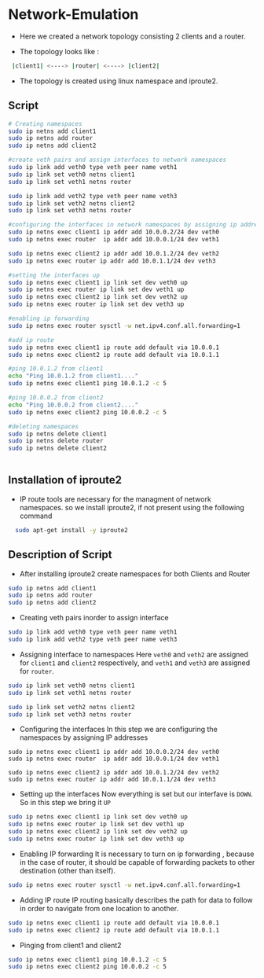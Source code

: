 
# Network-Emulation

- Here we created a network topology consisting 2 clients and a router.

- The topology looks like :
```bash
 |client1| <----> |router| <----> |client2|
```

- The topology is created using linux namespace and iproute2.

## Script

```bash
# Creating namespaces
sudo ip netns add client1
sudo ip netns add router
sudo ip netns add client2

#create veth pairs and assign interfaces to network namespaces
sudo ip link add veth0 type veth peer name veth1
sudo ip link set veth0 netns client1
sudo ip link set veth1 netns router

sudo ip link add veth2 type veth peer name veth3
sudo ip link set veth2 netns client2
sudo ip link set veth3 netns router

#configuring the interfaces in network namespaces by assigning ip addresses
sudo ip netns exec client1 ip addr add 10.0.0.2/24 dev veth0
sudo ip netns exec router  ip addr add 10.0.0.1/24 dev veth1

sudo ip netns exec client2 ip addr add 10.0.1.2/24 dev veth2
sudo ip netns exec router ip addr add 10.0.1.1/24 dev veth3

#setting the interfaces up
sudo ip netns exec client1 ip link set dev veth0 up
sudo ip netns exec router ip link set dev veth1 up
sudo ip netns exec client2 ip link set dev veth2 up
sudo ip netns exec router ip link set dev veth3 up

#enabling ip forwarding
sudo ip netns exec router sysctl -w net.ipv4.conf.all.forwarding=1

#add ip route
sudo ip netns exec client1 ip route add default via 10.0.0.1
sudo ip netns exec client2 ip route add default via 10.0.1.1

#ping 10.0.1.2 from client1
echo "Ping 10.0.1.2 from client1...."
sudo ip netns exec client1 ping 10.0.1.2 -c 5

#ping 10.0.0.2 from client2
echo "Ping 10.0.0.2 from client2...."
sudo ip netns exec client2 ping 10.0.0.2 -c 5

#deleting namespaces
sudo ip netns delete client1
sudo ip netns delete router
sudo ip netns delete client2
   
```


## Installation of iproute2

- IP route tools are necessary for the managment of network namespaces. so we install iproute2, if not present using the following command

```bash
  sudo apt-get install -y iproute2
```
    
## Description of Script
- After installing iproute2 create namespaces for both Clients and Router
```bash
sudo ip netns add client1
sudo ip netns add router
sudo ip netns add client2
```
- Creating veth pairs inorder to assign interface
```bash
sudo ip link add veth0 type veth peer name veth1
sudo ip link add veth2 type veth peer name veth3
```
- Assigning interface to namespaces
 Here ```veth0``` and ```veth2``` are assigned for ```client1``` and ```client2``` respectively, and ```veth1``` and ```veth3``` are assigned for ```router```. 
 ```bash
 sudo ip link set veth0 netns client1
sudo ip link set veth1 netns router

sudo ip link set veth2 netns client2
sudo ip link set veth3 netns router
 ```

- Configuring the interfaces
In this step we are configuring the namespaces by assigning IP addresses
```
sudo ip netns exec client1 ip addr add 10.0.0.2/24 dev veth0
sudo ip netns exec router  ip addr add 10.0.0.1/24 dev veth1

sudo ip netns exec client2 ip addr add 10.0.1.2/24 dev veth2
sudo ip netns exec router ip addr add 10.0.1.1/24 dev veth3

```
- Setting up the interfaces
Now everything is set but our interfave is ```DOWN```.  So in this step we bring it ```UP``` 
```bash
sudo ip netns exec client1 ip link set dev veth0 up
sudo ip netns exec router ip link set dev veth1 up
sudo ip netns exec client2 ip link set dev veth2 up
sudo ip netns exec router ip link set dev veth3 up
```
- Enabling IP forwarding
It is necessary to turn on ip forwarding , because in the case of router, it should be capable of forwarding packets to other destination (other than itself).
```bash
sudo ip netns exec router sysctl -w net.ipv4.conf.all.forwarding=1
```
- Adding IP route 
IP routing basically describes the path for data to follow in order to navigate from one location to another.
```bash
sudo ip netns exec client1 ip route add default via 10.0.0.1
sudo ip netns exec client2 ip route add default via 10.0.1.1

```
- Pinging from client1 and client2
```bash
sudo ip netns exec client1 ping 10.0.1.2 -c 5
sudo ip netns exec client2 ping 10.0.0.2 -c 5

```
